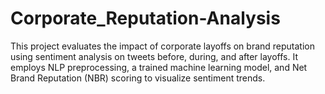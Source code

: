 # Corporate_Reputation-Analysis
This project evaluates the impact of corporate layoffs on brand reputation using sentiment analysis on tweets before, during, and after layoffs. It employs NLP preprocessing, a trained machine learning model, and Net Brand Reputation (NBR) scoring to visualize sentiment trends.
